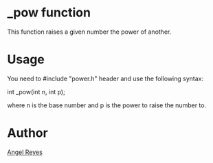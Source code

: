 # \_pow function
This function raises a given number the power of another.

# Usage
You need to #include "power.h" header and use the following
syntax:

int \_pow(int n, int p);

where n is the base number and p is the power to raise the
number to.

# Author
[Angel Reyes](https://www.github.com/areyes-hub)
